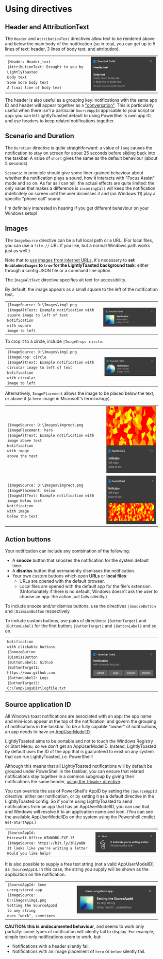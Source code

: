 # Using directives

## Header and AttributionText<!--anchorinuse-->

The `Header` and `AttributionText` directives allow text to be rendered above and below the main body of the notification (so in total, you can get up to 5 lines of text: header, 3 lines of body text, and attribution).

| | |
|-|-|
| `\|Header: Header_text`<br>`\|AttributionText: Brought to you by LightlyToasted`<br>`Body text`<br>`Some more body text`<br>`A final line of body text` | <img src="images/header_and_attr.png" alt="Example notification with header and attribution text"> |

The header is also useful as a grouping key: notifications with the same app ID and header will appear together as a ["conversation"](https://docs.microsoft.com/en-us/windows/apps/design/shell/tiles-and-notifications/toast-headers).  This is particularly useful when there isn't a particular `SourceAppId` applicable to your script or app: you can let LightlyToasted default to using PowerShell's own app ID, and use headers to keep related notifications together.

## Scenario and Duration<!--anchorinuse-->

The `Duration` directive is quite straightforward: a value of `long` causes the notification to stay on screen for about 25 seconds before sliding back into the taskbar.  A value of `short` gives the same as the default behaviour (about 5 seconds).

`Scenario` in principle should give some finer-grained behaviour about whether the notification plays a sound, how it interacts with "Focus Assist" mode and so on.  As far as I can tell, the actual effects are quite limited: the only value that makes a difference is `incomingCall` will keep the notification indefinitely on screen until the user dismisses it and (on Windows 11) play a specific "phone call" sound.

I'm definitely interested in hearing if you get different behaviour on your Windows setup!

## Images

The `ImageSource` directive can be a full local path or a URL.  (For local files, you can use a `file://` URL if you like, but a normal Windows path works just as well.)

Note that to [use images from internet URLs](internet_images.md), it's necessary to **set `EnableWebImages` to `true` for the LightlyToasted background task**: either through a config JSON file or a command line option.

The `ImageAltText` directive specifies alt text for accessibility.

By default, the image appears as a small square to the left of the notification text.

| | |
|-|-|
| `\|ImageSource: D:\Images\img1.png`<br>`\|ImageAltText: Example notification with square image to left of text`<br>`Notification`<br>`with square`<br>`image to left` | <img src="images/image_square_left.png" alt="Example notification with square image to left of text"> |

To crop it to a circle, include `|ImageCrop: circle`.

| | |
|-|-|
| `\|ImageSource: D:\Images\img1.png`<br>`\|ImageCrop: circle`<br>`\|ImageAltText: Example notification with circular image to left of text`<br>`Notification`<br>`with circular`<br>`image to left` | <img src="images/image_circle_left.png" alt="Example notification with circular image to left of text"> |

Alternatively, `ImagePlacement` allows the image to be placed below the text, or above it (a `hero` image in Microsoft's terminology).

| | |
|-|-|
| `\|ImageSource: D:\Images\imgrect.png`<br>`\|ImagePlacement: hero`<br>`\|ImageAltText: Example notification with image above text`<br>`Notification`<br>`with image`<br>`above the text` | <img src="images/image_hero.png" alt="Example notification with image above text" height=220> |
| `\|ImageSource: D:\Images\imgrect.png`<br>`\|ImagePlacement: below`<br>`\|ImageAltText: Example notification with image below text`<br>`Notification`<br>`with image`<br>`below the text` | <img src="images/image_below.png" alt="Example notification with image below text" height=160> |



## Action buttons

Your notification can include any combination of the following:

* A **snooze** button that snoozes the notification for the system default time.
* A **dismiss** button that permanently dismisses the notification.
* Your own custom buttons which open **URLs** or **local files**:
    * URLs are opened with the default browser.
    * Local files are opened with the default app for the file's extension.  (Unfortunately if there is no default, Windows doesn't ask the user to choose an app: the action just fails silently.)

To include snooze and/or dismiss buttons, use the directives `|SnoozeButton` and `|DismissButton` respectively.

To include custom buttons, use pairs of directives: `|ButtonTarget1` and `|ButtonLabel1` for the first button; `|ButtonTarget2` and `|ButtonLabel2` and so on.

| | |
|-|-|
| `Notification`<br>`with clickable buttons`<br>`\|SnoozeButton`<br>`\|DismissButton`<br>`\|ButtonLabel1: Github`<br>`\|ButtonTarget1: https://www.github.com`<br>`\|ButtonLabel2: Logs`<br>`\|ButtonTarget2: C:\Temp\LogsDir\logfile.txt`<br> | <img src="images/buttons.png" alt="Example notification with buttons"> |

## Source application ID

All Windows toast notifications are associated with an app: the app name and mini-icon appear at the top of the notification, and govern the grouping of notifications in the taskbar.  To be a fully capable "owner" of notifications, an app needs to have an [AppUserModelID](https://docs.microsoft.com/en-us/windows/win32/shell/appids).

LightlyToasted aims to be portable and not to touch the Windows Registry or Start Menu, so we don't get an AppUserModelID.  Instead, LightlyToasted by default uses the ID of the app that is guaranteed to exist on any system that can run LightlyToasted, i.e. PowerShell!

Although this means that all LightlyToasted notifications will by default be grouped under PowerShell in the taskbar, you can ensure that related notifications stay together in a common subgroup by giving their notifications the same header, [using the `|Header` directive](#header-and-attributiontext).

You can override the use of PowerShell's AppID by setting the `|SourceAppId` directive: either per notification, or by setting it as a default directive in the LightlyToasted config.  So if you're using LightlyToasted to send notifications from an app that has an AppUserModelID, you can use that and Windows will resolve it to an application name and icon.  (You can see the available AppUserModelIDs on the system using the Powershell cmdlet `Get-StartApps`.)

| | |
|-|-|
| `\|SourceAppId: Microsoft.Office.WINWORD.EXE.15`<br>`\|ImageSource: https://bit.ly/3R1yaBN`<br>`It looks like you're writing a letter`<br>`Would you like help?` | <img src="images/clippy.png" alt="Example notification with an AppUserModelID"> |

It is also possible to supply a free text string (not a valid AppUserModelID) as `|SourceAppId`.  In this case, the string you supply will be shown as the application on the notification.

| | |
|-|-|
| `\|SourceAppId: Some unregistered app`<br>`\|ImageSource: D:\Images\img1.png`<br>`Setting the SourceAppId`<br>`to any string`<br>`does "work", sometimes` | <img src="images/unregistered_app.png" alt="Example notification with a free-text SourceAppId"> |

**CAUTION: this is undocumented behaviour**, and seems to work only partially: some types of notification will silently fail to display.  For example, simple text-only notifications seem to work, but:

* Notifications with a header silently fail.
* Notifications with an image placement of `hero` or `below` silently fail.


